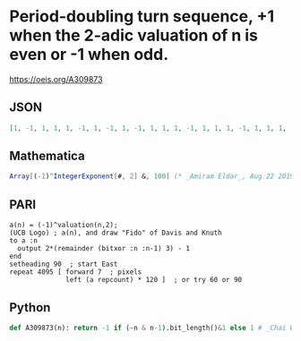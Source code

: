 # Period\-doubling turn sequence, \+1 when the 2\-adic valuation of n is even or \-1 when odd\.
https://oeis.org/A309873
## JSON
```JSON
[1, -1, 1, 1, 1, -1, 1, -1, 1, -1, 1, 1, 1, -1, 1, 1, 1, -1, 1, 1, 1, -1, 1, -1, 1, -1, 1, 1, 1, -1, 1, -1, 1, -1, 1, 1, 1, -1, 1, -1, 1, -1, 1, 1, 1, -1, 1, 1, 1, -1, 1, 1, 1, -1, 1, -1, 1, -1, 1, 1, 1, -1, 1, 1, 1, -1, 1, 1, 1, -1, 1, -1, 1, -1, 1, 1, 1, -1, 1, 1, 1, -1, 1, 1, 1, -1, 1, -1, 1, -1]
```
## Mathematica
```Mathematica
Array[(-1)^IntegerExponent[#, 2] &, 100] (* _Amiram Eldar_, Aug 22 2019 *)
```
## PARI
```PARI
a(n) = (-1)^valuation(n,2);
(UCB Logo) ; a(n), and draw "Fido" of Davis and Knuth
to a :n
  output 2*(remainder (bitxor :n :n-1) 3) - 1
end
setheading 90  ; start East
repeat 4095 [ forward 7  ; pixels
              left (a repcount) * 120 ]  ; or try 60 or 90
```
## Python
```Python
def A309873(n): return -1 if (~n & n-1).bit_length()&1 else 1 # _Chai Wah Wu_, Dec 26 2022
```
